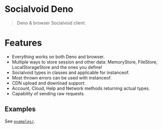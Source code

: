 # Socialvoid Deno

> Deno & browser Socialvoid client.

# Features

- Everything works on both Deno and browser.
- Multiple ways to store session and other data: MemoryStore, FileStore,
  LocalStorageStore and the ones you define!
- Socialvoid types in classes and applicable for instanceof.
- Most thrown errors can be used with instanceof.
- CDN upload and download support.
- Account, Cloud, Help and Network methods returning actual types.
- Capability of sending raw requests.

## Examples

See [`examples/`](./examples).

